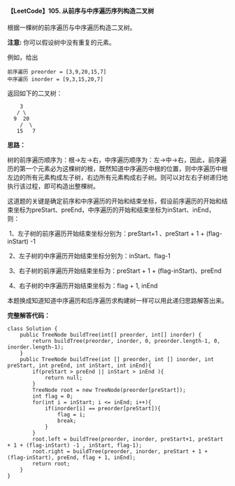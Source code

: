 #### 【LeetCode】105. 从前序与中序遍历序列构造二叉树

根据一棵树的前序遍历与中序遍历构造二叉树。

**注意:**
你可以假设树中没有重复的元素。

例如，给出

```
前序遍历 preorder = [3,9,20,15,7]
中序遍历 inorder = [9,3,15,20,7]
```

返回如下的二叉树：

```
    3
   / \
  9  20
    /  \
   15   7
```

**思路：**

​        树的前序遍历顺序为：根->左->右，中序遍历顺序为：左->中->右，因此，前序遍历的第一个元素必为这棵树的根，既然知道中序遍历中根的位置，则中序遍历中根左边的所有元素构成左子树，右边所有元素构成右子树。则可以对左右子树递归地执行该过程，即可构造出整棵树。

​        这道题的关键是确定前序和中序遍历的开始和结束坐标，假设前序遍历的开始和结束坐标为preStart、preEnd，中序遍历的开始和结束坐标为inStart、inEnd， 则：

​        1、左子树的前序遍历开始结束坐标分别为：preStart+1 、preStart + 1 + (flag-inStart) -1

​        2、左子树的中序遍历开始结束坐标分别为：inStart、flag-1

​        3、右子树的前序遍历开始结束坐标为：preStart + 1 + (flag-inStart)、preEnd

​        4、右子树的中序遍历开始结束坐标为：flag + 1, inEnd

​        本题换成知道知道中序遍历和后序遍历求构建树一样可以用此递归思路解答出来。

**完整解答代码：**

```
class Solution {
    public TreeNode buildTree(int[] preorder, int[] inorder) {
        return buildTree(preorder, inorder, 0, preorder.length-1, 0, inorder.length-1);
    }
    public TreeNode buildTree(int [] preorder, int [] inorder, int preStart, int preEnd, int inStart, int inEnd){
        if(preStart > preEnd || inStart > inEnd ){
            return null;
        }
        TreeNode root = new TreeNode(preorder[preStart]);
        int flag = 0;
        for(int i = inStart; i <= inEnd; i++){
            if(inorder[i] == preorder[preStart]){
                flag = i;
                break;
            }
        }
        root.left = buildTree(preorder, inorder, preStart+1, preStart + 1 + (flag-inStart) -1 , inStart, flag-1);
        root.right = buildTree(preorder, inorder, preStart + 1 + (flag-inStart), preEnd, flag + 1, inEnd);
        return root;
    }
}
```

